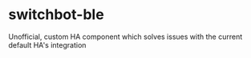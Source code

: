 # switchbot-ble

Unofficial, custom HA component which solves issues with the current default HA's integration
